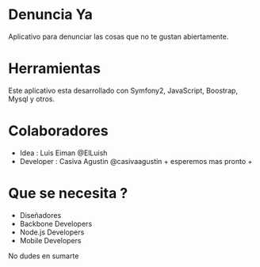 Denuncia Ya
===========

Aplicativo para denunciar las cosas que no te gustan abiertamente.

Herramientas
============

Este aplicativo esta desarrollado con Symfony2, JavaScript, Boostrap, Mysql y otros.


Colaboradores
=============

  * Idea : Luis Eiman @ElLuish
  * Developer : Casiva Agustin @casivaagustin
                + esperemos mas pronto +
  
Que se necesita ?
=================

  * Diseñadores
  * Backbone Developers
  * Node.js Developers
  * Mobile Developers
 
  No dudes en sumarte
